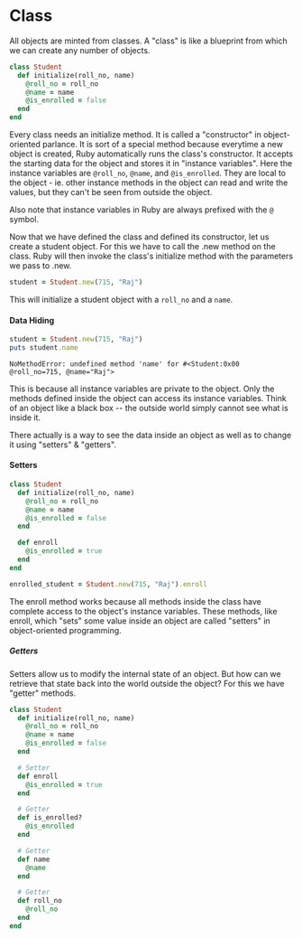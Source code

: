 # Class

All objects are minted from classes. A "class" is like a blueprint from which we can create any number of objects.

```rb
class Student
  def initialize(roll_no, name)
    @roll_no = roll_no
    @name = name
    @is_enrolled = false
  end
end
```

Every class needs an initialize method. It is called a "constructor" in object-oriented parlance. It is sort of a special method because everytime a new object is created, Ruby automatically runs the class's constructor. It accepts the starting data for the object and stores it in "instance variables". Here the instance variables are `@roll_no`, `@name`, and `@is_enrolled`. They are local to the object - ie. other instance methods in the object can read and write the values, but they can't be seen from outside the object.

Also note that instance variables in Ruby are always prefixed with the `@` symbol.

Now that we have defined the class and defined its constructor, let us create a student object. For this we have to call the .new method on the class. Ruby will then invoke the class's initialize method with the parameters we pass to .new.

```rb
student = Student.new(715, "Raj")
```

This will initialize a student object with a `roll_no` and a `name`.

#### Data Hiding

```rb
student = Student.new(715, "Raj")
puts student.name
```

`NoMethodError: undefined method 'name' for #<Student:0x00 @roll_no=715, @name="Raj">`

This is because all instance variables are private to the object. Only the methods defined inside the object can access its instance variables. Think of an object like a black box -- the outside world simply cannot see what is inside it.

There actually is a way to see the data inside an object as well as to change it using "setters" & "getters".

#### Setters

```rb
class Student
  def initialize(roll_no, name)
    @roll_no = roll_no
    @name = name
    @is_enrolled = false
  end

  def enroll
    @is_enrolled = true
  end
end

enrolled_student = Student.new(715, "Raj").enroll
```

The enroll method works because all methods inside the class have complete access to the object's instance variables. These methods, like enroll, which "sets" some value inside an object are called "setters" in object-oriented programming.

##### Getters

Setters allow us to modify the internal state of an object. But how can we retrieve that state back into the world outside the object? For this we have "getter" methods.

```rb
class Student
  def initialize(roll_no, name)
    @roll_no = roll_no
    @name = name
    @is_enrolled = false
  end

  # Setter
  def enroll
    @is_enrolled = true
  end

  # Getter
  def is_enrolled?
    @is_enrolled
  end

  # Getter
  def name
    @name
  end

  # Getter
  def roll_no
    @roll_no
  end
end
```
